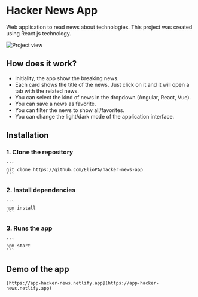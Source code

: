 # Hacker News App

Web application to read news about technologies. This project was created using React js technology.

![Project view](https://res.cloudinary.com/imagegalleryapp/image/upload/v1655863023/app-news-image_ok4qqa.png)

## How does it work?

 - Initiality, the app show the breaking news.
 - Each card shows the title of the news. Just click on it and it will open a tab with the related news.
 - You can select the kind of news in the dropdown (Angular, React, Vue).
 - You can save a news as favorite.
 - You can filter the news to show all/favorites.
 - You can change the light/dark mode of the application interface.

## Installation

### 1. Clone the repository

    ```
    git clone https://github.com/ElioPA/hacker-news-app
    ```

### 2. Install dependencies

    ```
    npm install
    ```

### 3. Runs the app

    ```
    npm start
    ```

## Demo of the app

    [https://app-hacker-news.netlify.app](https://app-hacker-news.netlify.app)
